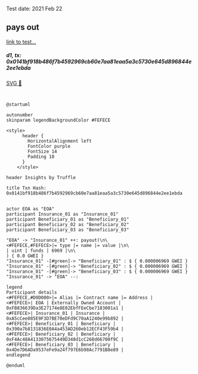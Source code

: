 Test date: 2021 Feb 22



## pays out
[link to test...](http://github.com/trufflesuite/txlog-seedlings/blob/1d44e677781e9cf21f80c1c42ebf5a82a0cd8a22/test/insurance.js#L22)

##### d1, tx: 0x0141bf918b486f7b4592969cb60e7aa81eaa5a3c5730e645d896844e2ee1ebda

[SVG :telescope:](https://www.planttext.com/api/plantuml/svg/hLHTRzCm57tthx0s7a1ZOCTER5UZ8iq7szCcCOa7Xf2Jt7JHKhTA76YtyjznqrArtLHf4dxmjQ-FZq_kHn3wt5hTs6vI8wGxEpNT98C6jG-LcUb6Jt0DOp35IESFusRQcIAQrjC6dwP9caG9GXUjNTGmHBWVzw0BQF3JPelnvRIf7gV6wZgigx6PWB6EiRHRGEeErvIphfdLi7VmjNe4JFdMTwEBeZ9ZJCd6zQUt5nyt8j3c_IlJLkDxs-9iWM-RhYmTBxALhG7VpWs-rEtz09CvePncfQ8oup8eHSPzvQb0vLb0G6WjAMZjQvRxWX48k5z85KZEmGEWa1KQkP3brabFhaEiMtpYx0boORDLNisq-rGdf6kqoU4deJrYrx4F7O61qcrqi_W7tdSTWNlFuTuHE7iEPoS8zVBn-V109Jux6-2PNamx-_REtA6BJUxVR-nm-GdRnGomiqPFUljBrvrRhE1Bt5LEm1ANhdXQPmCNulNHE_o4oGU2ltnBhbmg3vuz_tuwRW3CZvMYWr3W0NwplhmQFUDhIRp_GS9UGJB4cm2V3p12wxP2DpivAi3ggcvt0XoJs96k0kown-NCBIBN5eshkcsemw9ee7Ldstl3PL-GRfvRQ8okwmM-_csWm66UknPU9OFCqv5aGS1Kh5dY2Ieuo8HuILQc2KGP22eP8LJJVUAzWjxPzfIXdqS0HFg9IbaiHeaW4AU5YWJH8VKu0QKogRnzoeF2ttFqj4mHBJ99cPCK92JacliiZ3tNfHdraYZbBFLLne_GUY_GfZpCkGmvPOm8Fn0-vofcN1OqZxn05a4W22bLT8IMlK3BOn1n4CPQ-Kn02afxl1HA946cP9WBeUX8WdGjW5m1RCe0VNQp-mV_1G00)


```plantuml


@startuml

autonumber
skinparam legendBackgroundColor #FEFECE

<style>
      header {
        HorizontalAlignment left
        FontColor purple
        FontSize 14
        Padding 10
      }
    </style>

header Insights by Truffle

title Txn Hash: 0x0141bf918b486f7b4592969cb60e7aa81eaa5a3c5730e645d896844e2ee1ebda


actor EOA as "EOA"
participant Insurance_01 as "Insurance_01"
participant Beneficiary_01 as "Beneficiary_01"
participant Beneficiary_02 as "Beneficiary_02"
participant Beneficiary_03 as "Beneficiary_03"

"EOA" -> "Insurance_01" ++: payout(\n\
<#FEFECE,#FEFECE>|= type |= name |= value |\n\
| uint | funds | 6969 |\n\
) { 0.0 GWEI }
"Insurance_01" -[#green]-> "Beneficiary_01" : $ { 0.000006969 GWEI }
"Insurance_01" -[#green]-> "Beneficiary_02" : $ { 0.000006969 GWEI }
"Insurance_01" -[#green]-> "Beneficiary_03" : $ { 0.000006969 GWEI }
"Insurance_01" -> "EOA" --: 

legend
Participant details
<#FEFECE,#D0D000>|= Alias |= Contract name |= Address |
<#FEFECE>| EOA | Externally Owned Account | 0xFB836639Da3E27174e8E02EbfFEeCbe7183001a1 |
<#FEFECE>| Insurance_01 | Insurance | 0xA5cCee085E9F3D7BE70eDFd9C70aA1240e99b892 |
<#FEFECE>| Beneficiary_01 | Beneficiary | 0x390a7b8131836E0A4a453AD260eb12ECF43F59b4 |
<#FEFECE>| Beneficiary_02 | Beneficiary | 0xF4Ac48A4133075675449D348d1cC268d66700f9C |
<#FEFECE>| Beneficiary_03 | Beneficiary | 0x4De7D6ADa9537eFe9a24f797E6b98Ac7791B8e89 |
endlegend

@enduml
```


